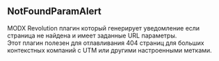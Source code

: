 ## NotFoundParamAlert

MODX Revolution плагин который генерирует уведомление если страница не найдена и имеет заданные URL параметры.  
Этот плагин полезен для отлавливания 404 страниц для больших контекстных компаний с UTM или другими настроенными метками.